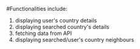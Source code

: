 #Functionalities include:
1. displaying user's country details
2. displaying searched country's details
3. fetching data from API
4. displaying searched/user's country neighbours

